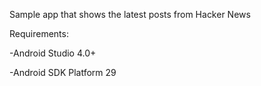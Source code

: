 Sample app that shows the latest posts from Hacker News

Requirements:

-Android Studio 4.0+

-Android SDK Platform 29
